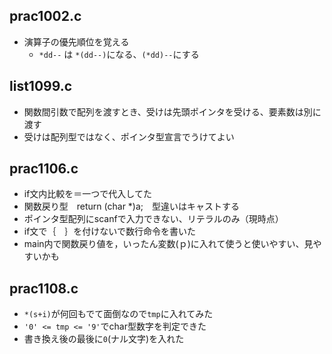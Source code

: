 ## prac1002.c
- 演算子の優先順位を覚える
  - `*dd--` は `*(dd--)`になる、`(*dd)--`にする

## list1099.c
- 関数間引数で配列を渡すとき、受けは先頭ポインタを受ける、要素数は別に渡す
- 受けは配列型ではなく、ポインタ型宣言でうけてよい

## prac1106.c
- if文内比較を＝一つで代入してた
- 関数戻り型　return (char *)a;　型違いはキャストする
- ポインタ型配列にscanfで入力できない、リテラルのみ（現時点）
- if文で｛　｝を付けないで数行命令を書いた
- main内で関数戻り値を，いったん変数(ｐ)に入れて使うと使いやすい、見やすいかも

## prac1108.c
- `*(s+i)`が何回もでて面倒なので`tmp`に入れてみた
- `'0' <= tmp <= '9'`でchar型数字を判定できた
- 書き換え後の最後に`0`(ナル文字)を入れた
